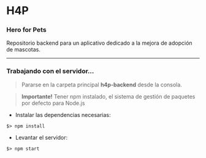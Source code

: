 # H4P
### Hero for Pets

Repositorio backend para un aplicativo dedicado a la mejora de adopción de mascotas.

---

### Trabajando con el servidor...

> Pararse en la carpeta principal **h4p-backend** desde la consola.

> **Importante!** Tener npm instalado, el sistema de gestión de paquetes por defecto para Node.js

- Instalar las dependencias necesarias:
~~~
$> npm install
~~~

- Levantar el servidor:
~~~
$> npm start
~~~




